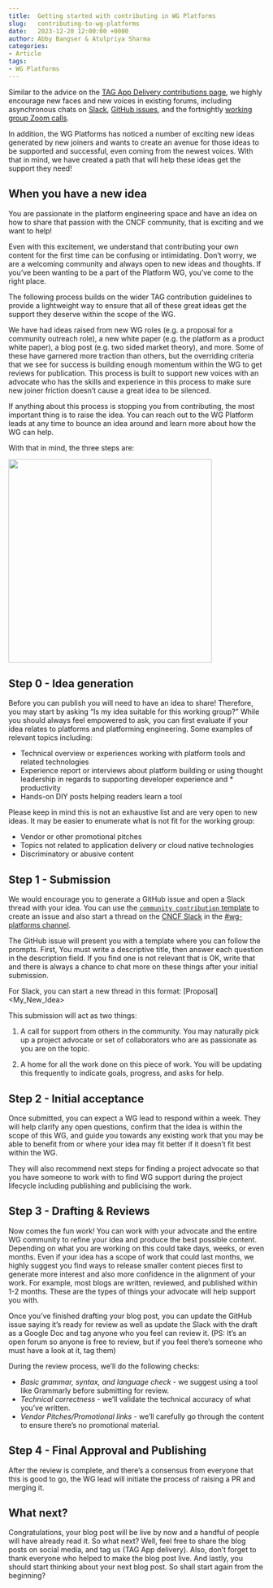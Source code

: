 ```yaml
---
title:  Getting started with contributing in WG Platforms
slug:   contributing-to-wg-platforms
date:   2023-12-20 12:00:00 +0000
author: Abby Bangser & Atulpriya Sharma
categories:
- Article
tags:
- WG Platforms
---
```


Similar to the advice on the [TAG App Delivery contributions page](https://tag-app-delivery.cncf.io/contribute/), we highly encourage new faces and new voices in existing forums, including asynchronous chats on [Slack](https://cloud-native.slack.com/archives/C020RHD43BP), [GitHub issues](https://github.com/cncf/tag-app-delivery/issues), and the fortnightly [working group Zoom calls](https://zoom.us/j/7276783015?pwd=R0RJMkRzQ1ZjcmE0WERGcTJTOEVyUT09).

In addition, the WG Platforms has noticed a number of exciting new ideas generated by new joiners and wants to create an avenue for those ideas to be supported and successful, even coming from the newest voices. With that in mind, we have created a path that will help these ideas get the support they need!

## When you have a new idea

You are passionate in the platform engineering space and have an idea on how to share that passion with the CNCF community, that is exciting and we want to help!

Even with this excitement, we understand that contributing your own content for the first time can be confusing or intimidating. Don’t worry, we are a welcoming community and always open to new ideas and thoughts. If you’ve been wanting to be a part of the Platform WG, you’ve come to the right place.

The following process builds on the wider TAG contribution guidelines to provide a lightweight way to ensure that all of these great ideas get the support they deserve within the scope of the WG.

We have had ideas raised from new WG roles (e.g. a proposal for a community outreach role), a new white paper (e.g. the platform as a product white paper), a blog post (e.g. two sided market theory), and more. Some of these have garnered more traction than others, but the overriding criteria that we see for success is building enough momentum within the WG to get reviews for publication. This process is built to support new voices with an advocate who has the skills and experience in this process to make sure new joiner friction doesn’t cause a great idea to be silenced.

If anything about this process is stopping you from contributing, the most important thing is to raise the idea. You can reach out to the WG Platform leads at any time to bounce an idea around and learn more about how the WG can help.

With that in mind, the three steps are:

<img src="../assets/platforms-contribution-stages.jpg" width=400px />

## Step 0 - Idea generation

Before you can publish you will need to have an idea to share! Therefore, you may start by asking “Is my idea suitable for this working group?” While you should always feel empowered to ask, you can first evaluate if your idea relates to platforms and platforming engineering. Some examples of relevant topics including:
* Technical overview or experiences working with platform tools and related technologies
* Experience report or interviews about platform building or using
thought leadership in regards to supporting developer experience and * productivity
* Hands-on DIY posts helping readers learn a tool

Please keep in mind this is not an exhaustive list and are very open to new ideas. It may be easier to enumerate what is not fit for the working group:
* Vendor or other promotional pitches
* Topics not related to application delivery or cloud native technologies
* Discriminatory or abusive content


## Step 1 - Submission

We would encourage you to generate a GitHub issue and open a Slack thread with your idea. You can use the [`community contribution` template](https://github.com/cncf/tag-app-delivery/issues/new?assignees=&labels=proposals&projects=&template=community-contribution.yml&title=%5BCommunity%5D+%3CShort+description%3E) to create an issue and also start a thread on the [CNCF Slack](https://communityinviter.com/apps/cloud-native/cncf) in the [#wg-platforms channel](https://cloud-native.slack.com/archives/C020RHD43BP).

The GitHub issue will present you with a template where you can follow the prompts. First, You must write a descriptive title, then answer each question in the description field. If you find one is not relevant that is OK, write that and there is always a chance to chat more on these things after your initial submission.

For Slack, you can start a new thread in this format: [Proposal]<My_New_Idea>

This submission will act as two things:
1. A call for support from others in the community. You may naturally pick up a project advocate or set of collaborators who are as passionate as you are on the topic.

1. A home for all the work done on this piece of work. You will be updating this frequently to indicate goals, progress, and asks for help.

## Step 2 - Initial acceptance

Once submitted, you can expect a WG lead to respond within a week. They will help clarify any open questions, confirm that the idea is within the scope of this WG, and guide you towards any existing work that you may be able to benefit from or where your idea may fit better if it doesn’t fit best within the WG.

They will also recommend next steps for finding a project advocate so that you have someone to work with to find WG support during the project lifecycle including publishing and publicising the work.

## Step 3 - Drafting & Reviews

Now comes the fun work! You can work with your advocate and the entire WG community to refine your idea and produce the best possible content. Depending on what you are working on this could take days, weeks, or even months. Even if your idea has a scope of work that could last months, we highly suggest you find ways to release smaller content pieces first to generate more interest and also more confidence in the alignment of your work. For example, most blogs are written, reviewed, and published within 1-2 months. These are the types of things your advocate will help support you with.

Once you’ve finished drafting your blog post, you can update the GitHub issue saying it’s ready for review as well as update the Slack with the draft as a Google Doc and tag anyone who you feel can review it. (PS: It’s an open forum so anyone is free to review, but if you feel there’s someone who must have a look at it, tag them)

During the review process, we’ll do the following checks:
* _Basic grammar, syntax, and language check_ - we suggest using a tool like Grammarly before submitting for review.
* _Technical correctness_ - we’ll validate the technical accuracy of what you’ve written.
* _Vendor Pitches/Promotional links_ - we’ll carefully go through the content to ensure there’s no promotional material.

## Step 4 - Final Approval and Publishing

After the review is complete, and there’s a consensus from everyone that this is good to go, the WG lead will initiate the process of raising a PR and merging it.

## What next?

Congratulations, your blog post will be live by now and a handful of people will have already read it. So what next? Well, feel free to share the blog posts on social media, and tag us (TAG App delivery). Also, don’t forget to thank everyone who helped to make the blog post live. And lastly, you should start thinking about your next blog post. So shall start again from the beginning? 
